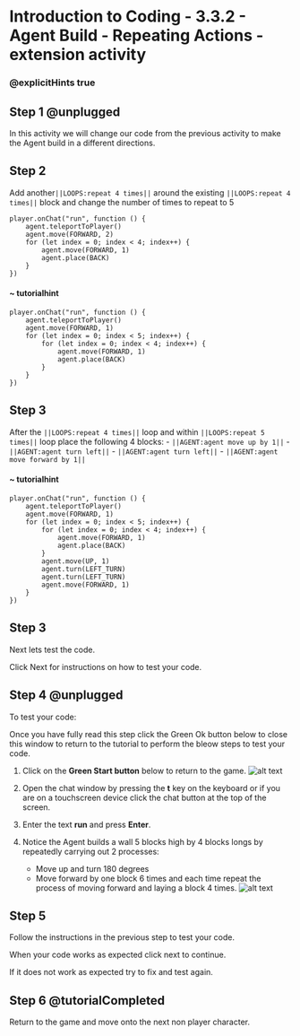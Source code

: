 # Introduction to Coding - 3.3.2 - Agent Build - Repeating Actions - extension activity

### @explicitHints true

## Step 1 @unplugged
In this activity we will change our code from the previous activity to make the Agent build in a different directions.

## Step 2
Add another``||LOOPS:repeat 4 times||`` around the existing ``||LOOPS:repeat 4 times||`` block and change the number of times to repeat to 5


```template
player.onChat("run", function () {
    agent.teleportToPlayer()
    agent.move(FORWARD, 2)
    for (let index = 0; index < 4; index++) {
        agent.move(FORWARD, 1)
        agent.place(BACK)
    }
})
```
#### ~ tutorialhint
```blocks
player.onChat("run", function () {
    agent.teleportToPlayer()
    agent.move(FORWARD, 1)
    for (let index = 0; index < 5; index++) {
        for (let index = 0; index < 4; index++) {
            agent.move(FORWARD, 1)
            agent.place(BACK)
        }
    }
})
```

## Step 3
After the ``||LOOPS:repeat 4 times||`` loop and within ``||LOOPS:repeat 5 times||`` loop place the following 4 blocks:
	- ``||AGENT:agent move up by 1||``
	- ``||AGENT:agent turn left||``
	- ``||AGENT:agent turn left||``
	- ``||AGENT:agent move forward by 1||``

#### ~ tutorialhint
```blocks
player.onChat("run", function () {
    agent.teleportToPlayer()
    agent.move(FORWARD, 1)
    for (let index = 0; index < 5; index++) {
        for (let index = 0; index < 4; index++) {
            agent.move(FORWARD, 1)
            agent.place(BACK)
        }
        agent.move(UP, 1)
        agent.turn(LEFT_TURN)
        agent.turn(LEFT_TURN)
        agent.move(FORWARD, 1)
    }
})
```

## Step 3
Next lets test the code.

Click Next for instructions on how to test your code.

## Step 4 @unplugged
To test your code:

Once you have fully read this step click the Green Ok button below to close this window to return to the tutorial to perform the bleow steps to test your code.

1. Click on the **Green Start button** below to return to the game.
![alt text](https://introductionv3.codingcredentials.com/Lesson3/3.1.1/images/4.jpg?raw=true "Start")


2. Open the chat window by pressing the **t** key on the keyboard or if you are on a touchscreen device click the chat button at the top of the screen.


3. Enter the text **run** and press **Enter**.


4. Notice the Agent builds a wall 5 blocks high by 4 blocks longs by repeatedly carrying out 2 processes:
	- Move up and turn 180 degrees
	- Move forward by one block 6 times and each time repeat the process of moving forward and laying a block 4 times.
![alt text](https://introductionv3.codingcredentials.com/Lesson4/4.3.2/images/2.jpg?raw=true "Run")

## Step 5
Follow the instructions in the previous step to test your code.

When your code works as expected click next to continue.

If it does not work as expected try to fix and test again.

## Step 6 @tutorialCompleted
Return to the game and move onto the next non player character.
